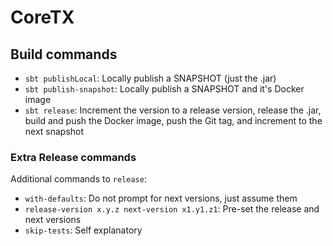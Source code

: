 # CoreTX

## Build commands

- `sbt publishLocal`: Locally publish a SNAPSHOT (just the .jar)
- `sbt publish-snapshot`: Locally publish a SNAPSHOT and it's Docker image
- `sbt release`: Increment the version to a release version, release the .jar, build and push the Docker image, push the Git tag, and increment to the next snapshot

### Extra Release commands

Additional commands to `release`:
- `with-defaults`: Do not prompt for next versions, just assume them
- `release-version x.y.z next-version x1.y1.z1`: Pre-set the release and next versions
- `skip-tests`: Self explanatory